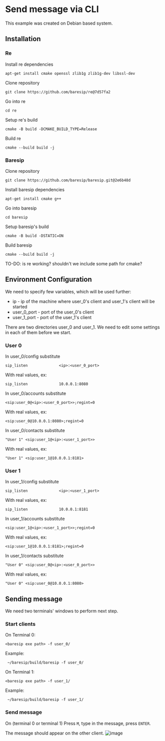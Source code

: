 # Send message via CLI

This example was created on Debian based system.

## Installation

### Re
Install re dependencies
```
apt-get install cmake openssl zlib1g zlib1g-dev libssl-dev
```
Clone repository
```
git clone https://github.com/baresip/re@7d57fa2
```
Go into re
```
cd re
```
Setup re's build
```
cmake -B build -DCMAKE_BUILD_TYPE=Release 
```
Build re
```
cmake --build build -j
```

### Baresip
Clone repository
```
git clone https://github.com/baresip/baresip.git@2e6b48d
```
Install baresip dependencies
```
apt-get install cmake g++
```
Go into baresip
```
cd baresip
```
Setup baresip's build
```
cmake -B build -DSTATIC=ON
```
Build baresip
```
cmake --build build -j
```

TO-DO: is re working? shouldn't we include some path for cmake?

## Environment Configuration

 We need to specify few variables, which will be used further:
  - ip - ip of the machine where user_0's client and user_1's client will be started
  - user_0_port - port of the user_0's client
  - user_1_port - port of the user_1's client

There are two directories user_0 and user_1.
We need to edit some settings in each of them before we start.

### User 0
In user_0/config substitute 
```
sip_listen              <ip>:<user_0_port>
```
With real values, ex:
```
sip_listen              10.0.0.1:8080
```

In user_0/accounts substitute
```
<sip:user_0@<ip>:<user_0_port>>;regint=0
```
With real values, ex:
```
<sip:user_0@10.0.0.1:8080>;regint=0
```

In user_0/contacts substitute
```
"User 1" <sip:user_1@<ip>:<user_1_port>>
```
With real values, ex:
```
"User 1" <sip:user_1@10.0.0.1:8181>
```

### User 1
In user_1/config substitute 
```
sip_listen              <ip>:<user_1_port>
```
With real values, ex:
```
sip_listen              10.0.0.1:8181
```

In user_1/accounts substitute
```
<sip:user_1@<ip>:<user_1_port>>;regint=0
```
With real values, ex:
```
<sip:user_1@10.0.0.1:8181>;regint=0
```

In user_1/contacts substitute
```
"User 0" <sip:user_0@<ip>:<user_0_port>>
```
With real values, ex:
```
"User 0" <sip:user_0@10.0.0.1:8080>
```

## Sending message

We need two terminals' windows to perform next step.

### Start clients

On Terminal 0:
```
<baresip exe path> -f user_0/
```
Example:
```
 ~/baresip/build/baresip -f user_0/ 
```

On Terminal 1:
```
<baresip exe path> -f user_1/
```
Example:
```
 ~/baresip/build/baresip -f user_1/ 
```

### Send message
On (terminal 0 or terminal 1) Press `M`, type in the message, press `ENTER`.

The message should appear on the other client.
![image](https://github.com/KubaTaba1uga/python_baresip_bindings/assets/73971628/f0a0d225-6e2c-4f39-817d-1ee218302f95)


